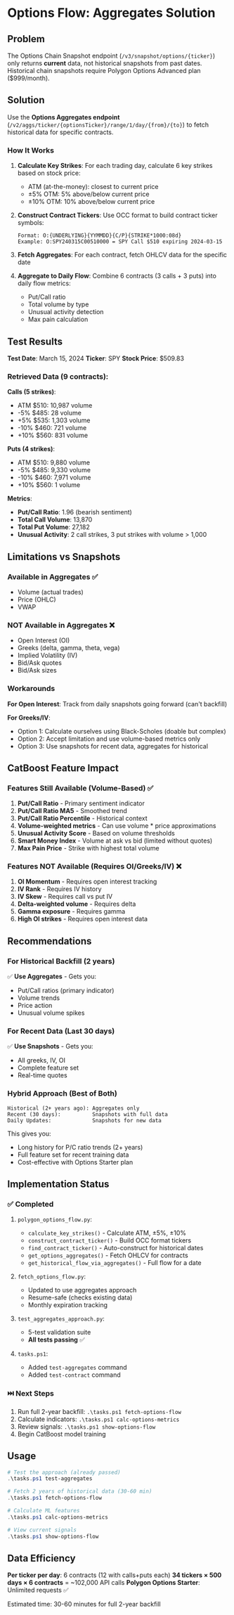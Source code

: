 # Options Flow: Aggregates Solution

## Problem
The Options Chain Snapshot endpoint (`/v3/snapshot/options/{ticker}`) only returns **current** data, not historical snapshots from past dates. Historical chain snapshots require Polygon Options Advanced plan ($999/month).

## Solution
Use the **Options Aggregates endpoint** (`/v2/aggs/ticker/{optionsTicker}/range/1/day/{from}/{to}`) to fetch historical data for specific contracts.

### How It Works

1. **Calculate Key Strikes**: For each trading day, calculate 6 key strikes based on stock price:
   - ATM (at-the-money): closest to current price
   - ±5% OTM: 5% above/below current price
   - ±10% OTM: 10% above/below current price

2. **Construct Contract Tickers**: Use OCC format to build contract ticker symbols:
   ```
   Format: O:{UNDERLYING}{YYMMDD}{C/P}{STRIKE*1000:08d}
   Example: O:SPY240315C00510000 = SPY Call $510 expiring 2024-03-15
   ```

3. **Fetch Aggregates**: For each contract, fetch OHLCV data for the specific date

4. **Aggregate to Daily Flow**: Combine 6 contracts (3 calls + 3 puts) into daily flow metrics:
   - Put/Call ratio
   - Total volume by type
   - Unusual activity detection
   - Max pain calculation

## Test Results

**Test Date**: March 15, 2024
**Ticker**: SPY
**Stock Price**: $509.83

### Retrieved Data (9 contracts):

**Calls (5 strikes)**:
- ATM $510: 10,987 volume
- -5% $485: 28 volume
- +5% $535: 1,303 volume
- -10% $460: 721 volume
- +10% $560: 831 volume

**Puts (4 strikes)**:
- ATM $510: 9,880 volume
- -5% $485: 9,330 volume
- -10% $460: 7,971 volume
- +10% $560: 1 volume

**Metrics**:
- **Put/Call Ratio**: 1.96 (bearish sentiment)
- **Total Call Volume**: 13,870
- **Total Put Volume**: 27,182
- **Unusual Activity**: 2 call strikes, 3 put strikes with volume > 1,000

## Limitations vs Snapshots

### Available in Aggregates ✅
- Volume (actual trades)
- Price (OHLC)
- VWAP

### NOT Available in Aggregates ❌
- Open Interest (OI)
- Greeks (delta, gamma, theta, vega)
- Implied Volatility (IV)
- Bid/Ask quotes
- Bid/Ask sizes

### Workarounds

**For Open Interest**: Track from daily snapshots going forward (can't backfill)

**For Greeks/IV**:
- Option 1: Calculate ourselves using Black-Scholes (doable but complex)
- Option 2: Accept limitation and use volume-based metrics only
- Option 3: Use snapshots for recent data, aggregates for historical

## CatBoost Feature Impact

### Features Still Available (Volume-Based) ✅
1. **Put/Call Ratio** - Primary sentiment indicator
2. **Put/Call Ratio MA5** - Smoothed trend
3. **Put/Call Ratio Percentile** - Historical context
4. **Volume-weighted metrics** - Can use volume * price approximations
5. **Unusual Activity Score** - Based on volume thresholds
6. **Smart Money Index** - Volume at ask vs bid (limited without quotes)
7. **Max Pain Price** - Strike with highest total volume

### Features NOT Available (Requires OI/Greeks/IV) ❌
1. **OI Momentum** - Requires open interest tracking
2. **IV Rank** - Requires IV history
3. **IV Skew** - Requires call vs put IV
4. **Delta-weighted volume** - Requires delta
5. **Gamma exposure** - Requires gamma
6. **High OI strikes** - Requires open interest data

## Recommendations

### For Historical Backfill (2 years)
✅ **Use Aggregates** - Gets you:
- Put/Call ratios (primary indicator)
- Volume trends
- Price action
- Unusual volume spikes

### For Recent Data (Last 30 days)
✅ **Use Snapshots** - Gets you:
- All greeks, IV, OI
- Complete feature set
- Real-time quotes

### Hybrid Approach (Best of Both)
```
Historical (2+ years ago): Aggregates only
Recent (30 days):          Snapshots with full data
Daily Updates:             Snapshots for new data
```

This gives you:
- Long history for P/C ratio trends (2+ years)
- Full feature set for recent training data
- Cost-effective with Options Starter plan

## Implementation Status

### ✅ Completed
1. `polygon_options_flow.py`:
   - `calculate_key_strikes()` - Calculate ATM, ±5%, ±10%
   - `construct_contract_ticker()` - Build OCC format tickers
   - `find_contract_ticker()` - Auto-construct for historical dates
   - `get_options_aggregates()` - Fetch OHLCV for contracts
   - `get_historical_flow_via_aggregates()` - Full flow for a date

2. `fetch_options_flow.py`:
   - Updated to use aggregates approach
   - Resume-safe (checks existing data)
   - Monthly expiration tracking

3. `test_aggregates_approach.py`:
   - 5-test validation suite
   - **All tests passing** ✅

4. `tasks.ps1`:
   - Added `test-aggregates` command
   - Added `test-contract` command

### ⏭️ Next Steps
1. Run full 2-year backfill: `.\tasks.ps1 fetch-options-flow`
2. Calculate indicators: `.\tasks.ps1 calc-options-metrics`
3. Review signals: `.\tasks.ps1 show-options-flow`
4. Begin CatBoost model training

## Usage

```powershell
# Test the approach (already passed)
.\tasks.ps1 test-aggregates

# Fetch 2 years of historical data (30-60 min)
.\tasks.ps1 fetch-options-flow

# Calculate ML features
.\tasks.ps1 calc-options-metrics

# View current signals
.\tasks.ps1 show-options-flow
```

## Data Efficiency

**Per ticker per day**: 6 contracts (12 with calls+puts each)
**34 tickers × 500 days × 6 contracts** = ~102,000 API calls
**Polygon Options Starter**: Unlimited requests ✅

Estimated time: 30-60 minutes for full 2-year backfill
